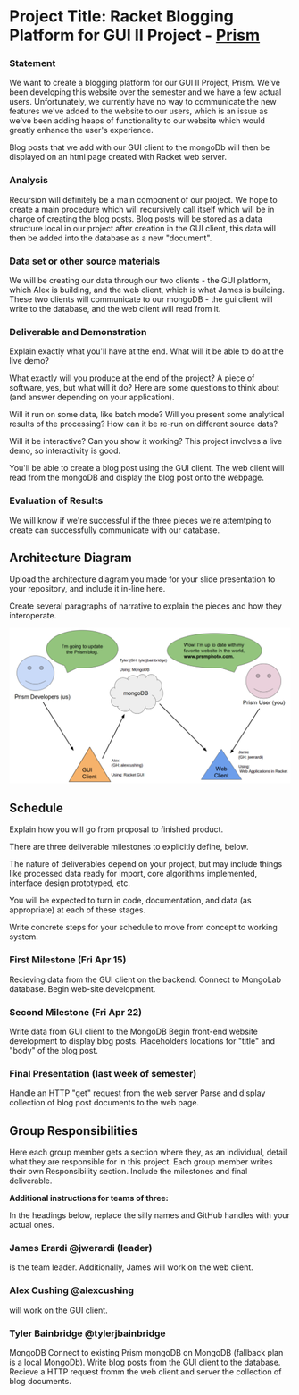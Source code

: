# Project Title: Racket Blogging Platform for GUI II Project - [Prism](http://www.prsmphoto.com/)


### Statement
We want to create a blogging platform for our GUI II Project, Prism. We've been developing this website over the semester and we have a few actual users. Unfortunately, we currently have no way to communicate the new features we've added to the website to our users, which is an issue as we've been adding heaps of functionality to our website which would greatly enhance the user's experience.

Blog posts that we add with our GUI client to the mongoDb will then be displayed on an html page created with Racket web server.

### Analysis

Recursion will definitely be a main component of our project. We hope to create a main procedure which will recursively call itself which will be in charge of creating the blog posts. Blog posts will be stored as a data structure local in our project after creation in the GUI client, this data will then be added into the database as a new "document".


### Data set or other source materials

We will be creating our data through our two clients - the GUI platform, which Alex is building, and the web client, which is what James is building. These two clients will communicate to our mongoDB - the gui client will write to the database, and the web client will read from it.

### Deliverable and Demonstration
Explain exactly what you'll have at the end. What will it be able to do at the live demo?

What exactly will you produce at the end of the project? A piece of software, yes, but what will it do? Here are some questions to think about (and answer depending on your application).

Will it run on some data, like batch mode? Will you present some analytical results of the processing? How can it be re-run on different source data?

Will it be interactive? Can you show it working? This project involves a live demo, so interactivity is good.

You'll be able to create a blog post using the GUI client. The web client will read from the mongoDB and display the blog post onto the webpage.

### Evaluation of Results

We will know if we're successful if the three pieces we're attemtping to create can successfully communicate with our database.

## Architecture Diagram
Upload the architecture diagram you made for your slide presentation to your repository, and include it in-line here.

Create several paragraphs of narrative to explain the pieces and how they interoperate.

![Architecture Diagram](https://raw.githubusercontent.com/oplS16projects/Erardi-Cushing-Bainbridge-PrismBlogging/master/Screenshot%20from%202016-04-05%2020-21-30.png)

## Schedule
Explain how you will go from proposal to finished product.

There are three deliverable milestones to explicitly define, below.

The nature of deliverables depend on your project, but may include things like processed data ready for import, core algorithms implemented, interface design prototyped, etc.

You will be expected to turn in code, documentation, and data (as appropriate) at each of these stages.

Write concrete steps for your schedule to move from concept to working system.

### First Milestone (Fri Apr 15)
Recieving data from the GUI client on the backend.
Connect to MongoLab database.
Begin web-site development.

### Second Milestone (Fri Apr 22)
Write data from GUI client to the MongoDB
Begin front-end website development to display blog posts.
Placeholders locations for "title" and "body" of the blog post.

### Final Presentation (last week of semester)
Handle an HTTP "get" request from the web server
Parse and display collection of blog post documents to the web page.

## Group Responsibilities
Here each group member gets a section where they, as an individual, detail what they are responsible for in this project. Each group member writes their own Responsibility section. Include the milestones and final deliverable.

**Additional instructions for teams of three:**

In the headings below, replace the silly names and GitHub handles with your actual ones.

### James Erardi @jwerardi (leader)
is the team leader. Additionally, James will work on the web client.

### Alex Cushing @alexcushing
will work on the GUI client.

### Tyler Bainbridge @tylerjbainbridge
MongoDB
Connect to existing Prism mongoDB on MongoDB (fallback plan is a local MongoDb).
Write blog posts from the GUI client to the database.
Recieve a HTTP request fromm the web client and server the collection of blog documents.
